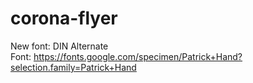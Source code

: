 # corona-flyer

New font: DIN Alternate<br>
Font: https://fonts.google.com/specimen/Patrick+Hand?selection.family=Patrick+Hand
